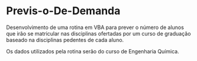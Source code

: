 # Previs-o-De-Demanda
Desenvolvimento de uma rotina em VBA para prever o número de alunos que irão se matricular nas disciplinas ofertadas por um curso de graduação baseado na disciplinas pedentes de cada aluno.

Os dados utilizados pela rotina serão do curso de Engenharia Química.

